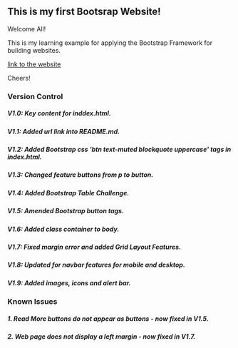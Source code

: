 ## This is my first Bootsrap Website!

Welcome All!

This is my learning example for applying the Bootstrap Framework for building websites.

[link to the website](https://readri205.github.io/bootstrap-example/)

Cheers!

### Version Control

##### V1.0: Key content for inddex.html.
##### V1.1: Added url link into README.md.
##### V1.2: Added Bootstrap css 'btn text-muted blockquote uppercase' tags in index.html.
##### V1.3: Changed feature buttons from p to button.
##### V1.4: Added Bootstrap Table Challenge.
##### V1.5: Amended Bootstrap button tags.
##### V1.6: Added class container to body.
##### V1.7: Fixed margin error and added Grid Layout Features.
##### V1.8: Updated for navbar features for mobile and desktop.
##### V1.9: Added images, icons and alert bar.

### Known Issues

##### 1. Read More buttons do not appear as buttons - now fixed in V1.5.
##### 2. Web page does not display a left margin - now fixed in V1.7.